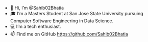 - 👋 Hi, I’m @Sahib02Bhatia
- 🎓 I’m a Masters Student at San Jose State University pursuing Computer Software Engineering in Data Science.
- 💻 I’m a tech enthusiast.
- 📫 Find me on GitHub https://github.com/Sahib02Bhatia

<!---
Sahib02Bhatia/Sahib02Bhatia is a ✨ special ✨ repository because its `README.md` (this file) appears on your GitHub profile.
You can click the Preview link to take a look at your changes.
--->
